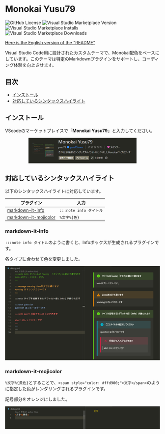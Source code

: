 # Monokai Yusu79
![GitHub License](https://img.shields.io/github/license/yusu79/vscode-monokai-yusu79)
![Visual Studio Marketplace Version](https://img.shields.io/visual-studio-marketplace/v/yusu79.vscode-monokai-yusu79)
![Visual Studio Marketplace Installs](https://img.shields.io/visual-studio-marketplace/i/yusu79.vscode-monokai-yusu79)
![Visual Studio Marketplace Downloads](https://img.shields.io/visual-studio-marketplace/d/yusu79.vscode-monokai-yusu79)


[Here is the English version of the "README"](https://github.com/yusu79/vscode-monokai-yusu79/blob/main/README.en.md)


Visual Studio Code用に設計されたカスタムテーマで、Monokai配色をベースにしています。このテーマは特定のMarkdownプラグインをサポートし、コーディング体験を向上させます。



<!-- omit in toc -->
## 目次
- [インストール](#インストール)
- [対応しているシンタックスハイライト](#対応しているシンタックスハイライト)

## インストール
VScodeのマーケットプレイスで「**Monokai Yusu79**」と入力してください｡

<p align="center">
<img src="images/setup.png" width="70%"/>
</p>


## 対応しているシンタックスハイライト
以下のシンタックスハイライトに対応しています。

| プラグイン                                                                                   | 入力                       |
| -------------------------------------------------------------------------------------------- | -------------------------- |
| [markdown-it-info](https://www.npmjs.com/package/markdown-it-info)                 | `:::note info タイトル`               |
| [markdown-it-mojicolor](https://www.npmjs.com/package/markdown-it-mojicolor)                 | `%文字%{色}`               | 


### markdown-it-info

`:::note info タイトル`のように書くと、Infoボックスが生成されるプラグインです。

各タイプに合わせて色を変更しました。


![](./images/markdown-it-info.png)

### markdown-it-mojicolor

`%文字%{黄色}`とすることで、`<span style="color: #ffd900;">文字</span>`のように指定した色がレンダリングされるプラグインです。

記号部分をオレンジにしました。

![](./images/markdown-it-mojicolor.png)
